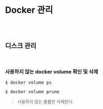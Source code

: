 # Docker 관리
</br></br>

## 디스크 관리
</br>

### 사용하지 않는 docker volume 확인 및 삭제
<pre>$ docker volume ps</pre>
<pre>$ docker volume prune</pre>
> 사용하지 않는 볼륨만 삭제한다.

</br>
